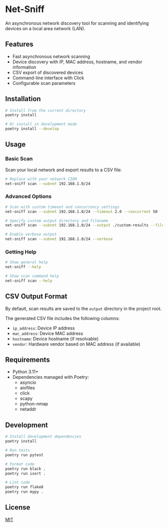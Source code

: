 # Net-Sniff

An asynchronous network discovery tool for scanning and identifying devices on a local area network (LAN).

## Features

- Fast asynchronous network scanning
- Device discovery with IP, MAC address, hostname, and vendor information
- CSV export of discovered devices
- Command-line interface with Click
- Configurable scan parameters

## Installation

```bash
# Install from the current directory
poetry install

# Or install in development mode
poetry install --develop
```

## Usage

### Basic Scan

Scan your local network and export results to a CSV file:

```bash
# Replace with your network CIDR
net-sniff scan --subnet 192.168.1.0/24
```

### Advanced Options

```bash
# Scan with custom timeout and concurrency settings
net-sniff scan --subnet 192.168.1.0/24 --timeout 2.0 --concurrent 50

# Specify custom output directory and filename
net-sniff scan --subnet 192.168.1.0/24 --output ./custom-results --filename network_inventory.csv

# Enable verbose output
net-sniff scan --subnet 192.168.1.0/24 --verbose
```

### Getting Help

```bash
# Show general help
net-sniff --help

# Show scan command help
net-sniff scan --help
```

## CSV Output Format

By default, scan results are saved to the `output` directory in the project root.

The generated CSV file includes the following columns:

- `ip_address`: Device IP address
- `mac_address`: Device MAC address
- `hostname`: Device hostname (if resolvable)
- `vendor`: Hardware vendor based on MAC address (if available)

## Requirements

- Python 3.11+
- Dependencies managed with Poetry:
  - asyncio
  - aiofiles
  - click
  - scapy
  - python-nmap
  - netaddr

## Development

```bash
# Install development dependencies
poetry install

# Run tests
poetry run pytest

# Format code
poetry run black .
poetry run isort .

# Lint code
poetry run flake8
poetry run mypy .
```

## License

[MIT](LICENSE)